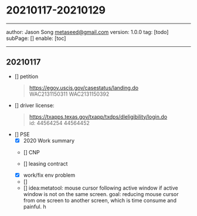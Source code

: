 # 20210117-20210129
---
author: Jason Song <metaseed@gmail.com>
version: 1.0.0
tag: [todo]
subPage: []
enable: [toc]

---
## 20210117
- [] petition
    > https://egov.uscis.gov/casestatus/landing.do   
    > WAC2131150311
    > WAC2131150392
- [] driver license:   
  > https://txapps.texas.gov/txapp/txdps/dleligibility/login.do  
  > id: 44564254  44564452
- [] PSE
     - [x] 2020 Work summary
     - [] CNP
 
  - [] leasing contract
  - [x] work/fix env problem
  - [] 
  - [] idea:metatool: mouse cursor following active window if active window is not on the same screen. goal: reducing mouse cursor from one screen to another screen, which is time consume and painful.
h